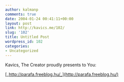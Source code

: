 ```yaml
---
author: kalmanp
comments: true
date: 2004-01-24 00:41:11+00:00
layout: post
link: http://kavics.me/102/
slug: '102'
title: Untitled Post
wordpress_id: 102
categories:
- Uncategorized
---
```


Kavics, The Creator proudly presents to You:




[_http://parafa.freeblog.hu/_](http://parafa.freeblog.hu/)
